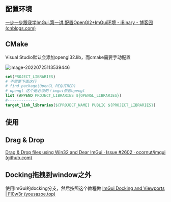 ## 配置环境

[一步一步跟我学ImGui.第一讲.配置OpenGl2+ImGui环境 - iBinary - 博客园 (cnblogs.com)](https://www.cnblogs.com/iBinary/p/10888911.html)

## CMake

Visual Studio默认会添加opengl32.lib，而cmake需要手动配置

![image-20220725113539446](https://cdn.jsdelivr.net/gh/YuzikiRain/ImageBed/img/image-20220725113539446.png)

``` cmake
set(PROJECT_LIBRARIES)
# 不需要下面这行
# find_package(OpenGL REQUIRED)
# opengl 这个是必须的！imgui依赖opengl
list (APPEND PROJECT_LIBRARIES ${OPENGL_LIBRARIES})
#-------------
target_link_libraries(${PROJECT_NAME} PUBLIC ${PROJECT_LIBRARIES})
```

## 使用



## Drag & Drop

[Drag & Drop files using Win32 and Dear ImGui · Issue #2602 · ocornut/imgui (github.com)](https://github.com/ocornut/imgui/issues/2602)

## Docking拖拽到window之外

使用ImGui的docking分支，然后按照这个教程做 [ImGui Docking and Viewports | Fl0w3r (yousazoe.top)](https://www.yousazoe.top/archives/621d636b.html)

